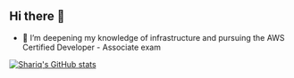 ## Hi there 👋
- 🔭 I’m deepening my knowledge of infrastructure and pursuing the AWS Certified Developer - Associate exam

[![Shariq's GitHub stats](https://github-readme-stats-ashy-eight-58.vercel.app/api?username=shariqnaiyer)](https://github.com/shariqnaiyer/github-readme-stats)

<!--
**snaiyer-learn/snaiyer-learn** is a ✨ _special_ ✨ repository because its `README.md` (this file) appears on your GitHub profile.

Here are some ideas to get you started:

- 🔭 I’m currently working on ...
- 🌱 I’m currently learning Rust
- 👯 I’m looking to collaborate on ...
- 🤔 I’m looking for help with ...
- 💬 Ask me about ...
- 📫 How to reach me: ...
- 😄 Pronouns: ...
- ⚡ Fun fact: ...
-->
